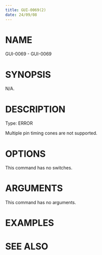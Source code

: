 ```yaml
---
title: GUI-0069(2)
date: 24/09/08
---
```


# NAME

GUI-0069 - GUI-0069

# SYNOPSIS

N/A.

# DESCRIPTION

Type: ERROR

Multiple pin timing cones are not supported.

# OPTIONS

This command has no switches.

# ARGUMENTS

This command has no arguments.

# EXAMPLES

# SEE ALSO
